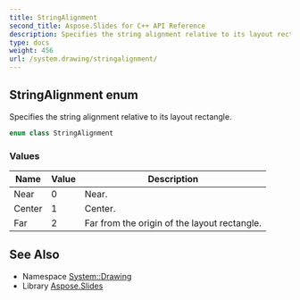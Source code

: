```yaml
---
title: StringAlignment
second_title: Aspose.Slides for C++ API Reference
description: Specifies the string alignment relative to its layout rectangle.
type: docs
weight: 456
url: /system.drawing/stringalignment/
---
```

## StringAlignment enum


Specifies the string alignment relative to its layout rectangle.

```cpp
enum class StringAlignment
```

### Values

| Name | Value | Description |
| --- | --- | --- |
| Near | 0 | Near. |
| Center | 1 | Center. |
| Far | 2 | Far from the origin of the layout rectangle. |

## See Also

* Namespace [System::Drawing](../)
* Library [Aspose.Slides](../../)